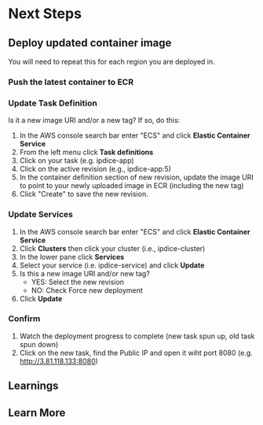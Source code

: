 # Next Steps

## Deploy updated container image
You will need to repeat this for each region you are deployed in.

### Push the latest container to ECR

### Update Task Definition
Is it a new image URI and/or a new tag? If so, do this:
1. In the AWS console search bar enter "ECS" and click **Elastic Container Service**
2. From the left menu click **Task definitions**
3. Click on your task (e.g. ipdice-app)
4. Click on the active revision (e.g., ipdice-app:5)
5. In the container definition section of new revision, update the image URI to point to your newly uploaded image in ECR (including the new tag)
6. Click "Create" to save the new revision.

### Update Services
1. In the AWS console search bar enter "ECS" and click **Elastic Container Service**
2. Click **Clusters** then click your cluster (i.e., ipdice-cluster)
3. In the lower pane click **Services**
4. Select your service (i.e. ipdice-service) and click **Update**
5. Is this a new image URI and/or new tag?
    - YES: Select the new revision
    - NO: Check Force new deployment
6. Click **Update**

### Confirm
1. Watch the deployment progress to complete (new task spun up, old task spun down)
2. Click on the new task, find the Public IP and open it wiht port 8080 (e.g. http://3.81.118.133:8080)

## Learnings

## Learn More
